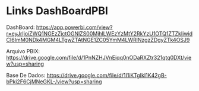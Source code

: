 # Links DashBoardPBI

DashBoard: https://app.powerbi.com/view?r=eyJrIjoiZWQ1NGEzZjctOGNlZS00MjhlLWEzYzMtY2RkYzU1OTQ1ZTZkIiwidCI6ImM0NDk4MGM4LTgwZTAtNGE1ZC05YmM4LWRlNzgzZDgyZTk4OSJ9

Arquivo PBIX: https://drive.google.com/file/d/1PnNZHJVnEiqq0nODaRXZtr321qtq0DXt/view?usp=sharing

Base De Dados: https://drive.google.com/file/d/1I1iKTgIkI1K42gB-bPki2F6CjMNeGKL-/view?usp=sharing
